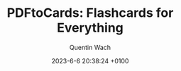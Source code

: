 ---
layout:         redirect
mathjax:        true
title:          "PDFtoCards: Flashcards for Everything"
description:    "Convert any book or article in PDF form to a deck of flashcards! Recognizes and understands text, equations, images, and (some) handwriting.  Summarizes the PDF as questions and answers systematically. ChatGPT is used for understanding the content and MathPix to extract equations and images."
date:           2023-6-6 20:38:24 +0100
author:         Quentin Wach
tags:           ["studying", "university", "ChatGPT"]
image:          "/images/PDFtoCards_1x1.png"
tag_search:     true
redirect:       "https://github.com/QuentinWach/PDFtoCards"
github: QuentinWach/PDFtoCards
categories: "science-engineering"
note: 
weight: 55
---